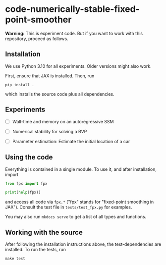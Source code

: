# code-numerically-stable-fixed-point-smoother

**Warning:**
This is experiment code.
But if you want to work with this repository, proceed as follows.

## Installation

We use Python 3.10 for all experiments.
Older versions might also work.

First, ensure that JAX is installed.
Then, run
```commandline
pip install .
```
which installs the source code plus all dependencies.

## Experiments

- [ ] Wall-time and memory on an autoregressive SSM
- [ ] Numerical stability for solving a BVP
- [ ] Parameter estimation: Estimate the initial location of a car


## Using the code

Everything is contained in a single module.
To use it, and after installation, import
```python
from fpx import fpx

print(help(fpx))
```
and access all code via `fpx.*` ("fpx" stands for "fixed-point smoothing in JAX").
Consult the test file in `tests/test_fpx.py` for examples.

You may also run `mkdocs serve` to get a list of all types and functions.

## Working with the source

After following the installation instructions above, the test-dependencies are installed.
To run the tests, run
```commandline
make test
```
